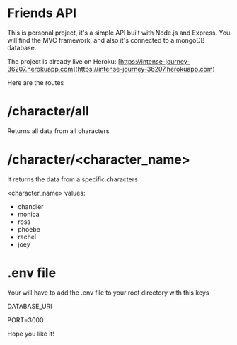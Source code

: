 # Friends API
This is personal project, it's a simple API built with Node.js and Express. You will find the MVC framework, and also it's connected to a mongoDB database.

The project is already live on Heroku: [https://intense-journey-36207.herokuapp.com](https://intense-journey-36207.herokuapp.com)

Here are the routes

# /character/all
Returns all data from all characters

# /character/<character_name>

It returns the data from a specific characters

<character_name> values:
- chandler
- monica
- ross
- phoebe
- rachel
- joey

# .env file
Your will have to add the .env file to your root directory with this keys

DATABASE_URI

PORT=3000


Hope you like it!
